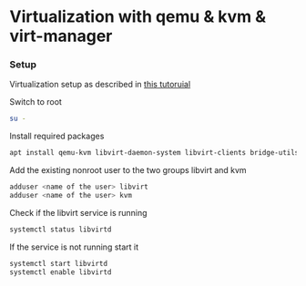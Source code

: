 # Virtualization with qemu & kvm & virt-manager

### Setup

Virtualization setup as described in [this tutoruial](https://linuxconfig.org/setting-up-virtual-machines-with-qemu-kvm-and-virt-manager-on-debian-ubuntu)

Switch to root
```bash
su -
```

Install required packages
```bash
apt install qemu-kvm libvirt-daemon-system libvirt-clients bridge-utils virt-manager
```

Add the existing nonroot user to the two groups libvirt and kvm
```bash
adduser <name of the user> libvirt
adduser <name of the user> kvm
```

Check if the libvirt service is running

```bash
systemctl status libvirtd
```

If the service is not running start it

```bash
systemctl start libvirtd
systemctl enable libvirtd
```